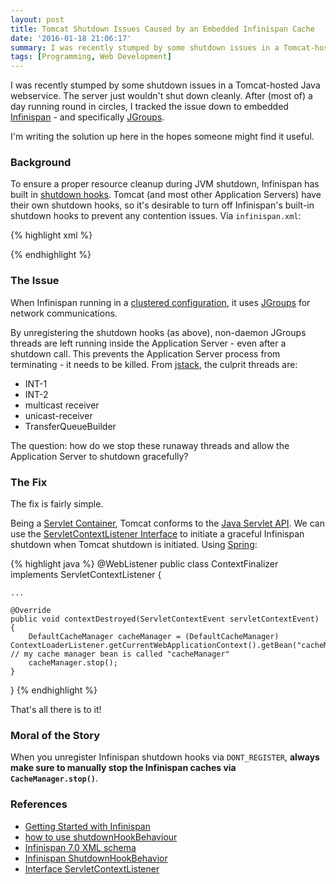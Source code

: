 ```yaml
---
layout: post
title: Tomcat Shutdown Issues Caused by an Embedded Infinispan Cache
date: '2016-01-18 21:06:17'
summary: I was recently stumped by some shutdown issues in a Tomcat-hosted Java webservice. The server just wouldn’t shut down cleanly. After (most of) a day running round in circles, I tracked the issue down to embedded Infinispan - and specifically JGroups ...
tags: [Programming, Web Development]
---
```


I was recently stumped by some shutdown issues in a Tomcat-hosted Java webservice. The server just wouldn't shut down cleanly. After (most of) a day running round in circles, I tracked the issue down to embedded <a href="http://infinispan.org/" target="_blank">Infinispan</a> - and specifically <a href="http://jgroups.org/" target="_blank">JGroups</a>.

I'm writing the solution up here in the hopes someone might find it useful.

### Background

To ensure a proper resource cleanup during JVM shutdown, Infinispan has built in <a href="https://docs.jboss.org/infinispan/7.1/apidocs/org/infinispan/configuration/global/ShutdownHookBehavior.html" target="_blank">shutdown hooks</a>. Tomcat (and most other Application Servers) have their own shutdown hooks, so it's desirable to turn off Infinispan's built-in shutdown hooks to prevent any contention issues. Via <code>infinispan.xml</code>:

{% highlight xml %}
<infinispan
    xmlns:xsi="http://www.w3.org/2001/XMLSchema-instance"
    xsi:schemaLocation="urn:infinispan:config:7.0 http://www.infinispan.org/schemas/infinispan-config-7.0.xsd"
    xmlns="urn:infinispan:config:7.0">

   <cache-container default-cache="default" shutdown-hook="DONT_REGISTER">
       <local-cache name="xml-configured-cache">
          <eviction strategy="LIRS" max-entries="10" />
       </local-cache>
   </cache-container>

</infinispan>
{% endhighlight %}

### The Issue

When Infinispan running in a <a href="http://infinispan.org/docs/7.0.x/user_guide/user_guide.html#_clustered_configuration" target="_blank">clustered configuration</a>, it uses <a href="http://jgroups.org/" target="_blank">JGroups</a> for network communications.

By unregistering the shutdown hooks (as above), non-daemon JGroups threads are left running inside the Application Server - even after a shutdown call. This prevents the Application Server process from terminating - it needs to be killed. From <a href="http://docs.oracle.com/javase/7/docs/technotes/tools/share/jstack.html" target="_blank">jstack</a>, the culprit threads are:

* INT-1
* INT-2
* multicast receiver
* unicast-receiver
* TransferQueueBuilder

The question: how do we stop these runaway threads and allow the Application Server to shutdown gracefully?

### The Fix

The fix is fairly simple.

Being a <a href="https://en.wikipedia.org/wiki/Web_container" target="_blank">Servlet Container</a>, Tomcat conforms to the <a href="http://docs.oracle.com/javaee/6/api/javax/servlet/Servlet.html" target="_blank">Java Servlet API</a>. We can use the <a href="https://docs.oracle.com/javaee/6/api/javax/servlet/ServletContextListener.html" target="_blank">ServletContextListener Interface</a> to initiate a graceful Infinispan shutdown when Tomcat shutdown is initiated. Using <a href="https://spring.io/" target="_blank">Spring</a>:

{% highlight java %}
@WebListener
public class ContextFinalizer implements ServletContextListener {

    ...

    @Override
    public void contextDestroyed(ServletContextEvent servletContextEvent) {
        DefaultCacheManager cacheManager = (DefaultCacheManager) ContextLoaderListener.getCurrentWebApplicationContext().getBean("cacheManager"); // my cache manager bean is called "cacheManager"
        cacheManager.stop();
    }
}
{% endhighlight %}

That's all there is to it!

### Moral of the Story

When you unregister Infinispan shutdown hooks via <code>DONT_REGISTER</code>, **always make sure to manually stop the Infinispan caches via <code>CacheManager.stop()</code>**.

### References

* <a href="http://infinispan.org/docs/7.0.x/getting_started/getting_started.html" target="_blank">Getting Started with Infinispan</a>
* <a href="https://developer.jboss.org/thread/200640?db=5" target="_blank">how to use shutdownHookBehaviour</a>
* <a href="http://docs.jboss.org/infinispan/7.0/configdocs/infinispan-config-7.0.html" target="_blank">Infinispan 7.0 XML schema</a>
* <a href="https://docs.jboss.org/infinispan/7.1/apidocs/org/infinispan/configuration/global/ShutdownHookBehavior.html" target="_blank">Infinispan ShutdownHookBehavior</a>
* <a href="https://docs.oracle.com/javaee/6/api/javax/servlet/ServletContextListener.html" target="_blank">Interface ServletContextListener</a> 
